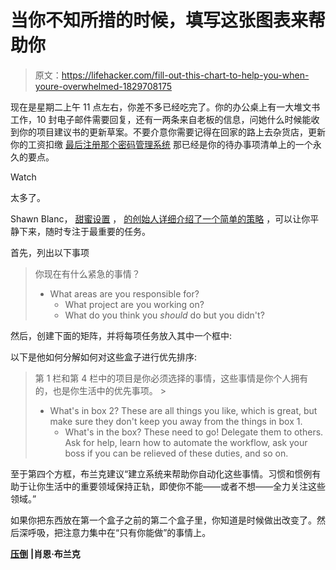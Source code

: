 # 当你不知所措的时候，填写这张图表来帮助你

> 原文：<https://lifehacker.com/fill-out-this-chart-to-help-you-when-youre-overwhelmed-1829708175>

现在是星期二上午 11 点左右，你差不多已经吃完了。你的办公桌上有一大堆文书工作，10 封电子邮件需要回复，还有一两条来自老板的信息，问她什么时候能收到你的项目建议书的更新草案。不要介意你需要记得在回家的路上去杂货店，更新你的工资扣缴 [最后注册那个密码管理系统](https://twocents.lifehacker.com/set-up-your-financial-accounts-like-youre-going-to-be-h-1829620384) 那已经是你的待办事项清单上的一个永久的要点。

Watch

太多了。

Shawn Blanc， [甜蜜设置](https://thesweetsetup.com/) ， [的创始人详细介绍了一个简单的策略](https://shawnblanc.net/2018/10/the-very-definition-of-overwhelm/) ，可以让你平静下来，随时专注于最重要的任务。

首先，列出以下事项

> 你现在有什么紧急的事情？
> *   What areas are you responsible for?
>     *   What project are you working on?
>     *   What do you think you *should* do but you didn't?

然后，创建下面的矩阵，并将每项任务放入其中一个框中:

以下是他如何分解如何对这些盒子进行优先排序:

> 第 1 栏和第 4 栏中的项目是你必须选择的事情，这些事情是你个人拥有的，也是你生活中的优先事项。 > 
> *   What's in box 2? These are all things you like, which is great, but make sure they don't keep you away from the things in box 1\.
>     *   What's in the box? These need to go! Delegate them to others. Ask for help, learn how to automate the workflow, ask your boss if you can be relieved of these duties, and so on.

至于第四个方框，布兰克建议“建立系统来帮助你自动化这些事情。习惯和惯例有助于让你生活中的重要领域保持正轨，即使你不能——或者不想——全力关注这些领域。”

如果你把东西放在第一个盒子之前的第二个盒子里，你知道是时候做出改变了。然后深呼吸，把注意力集中在“只有你能做”的事情上。

[**压倒**](https://shawnblanc.net/2018/10/the-very-definition-of-overwhelm/) **|肖恩·布兰克**
